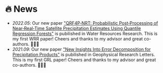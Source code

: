 # 🔥 News
- *2022.05*: Our new paper ["QRF4P‐NRT: Probabilistic Post‐Processing of Near‐Real‐Time Satellite Precipitation Estimates Using Quantile Regression Forests"](https://agupubs.onlinelibrary.wiley.com/doi/10.1029/2022WR032117) is pubilished in Water Resources Research. This is my first WRR paper! Cheers and thanks to my advisor and great co-authors. 🎉🎉🎉
- *2021.09*: Our new paper ["New Insights Into Error Decomposition for Precipitation Products"](https://agupubs.onlinelibrary.wiley.com/doi/10.1029/2021GL094092) is pubilished in Geophysical Research Letters. This is my first GRL paper! Cheers and thanks to my advisor and great co-authors. 🎉🎉🎉